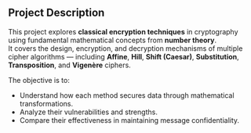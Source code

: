 ##  Project Description

This project explores **classical encryption techniques** in cryptography using fundamental mathematical concepts from **number theory**.  
It covers the design, encryption, and decryption mechanisms of multiple cipher algorithms — including **Affine**, **Hill**, **Shift (Caesar)**, **Substitution**, **Transposition**, and **Vigenère** ciphers.  

The objective is to:
- Understand how each method secures data through mathematical transformations.  
- Analyze their vulnerabilities and strengths.  
- Compare their effectiveness in maintaining message confidentiality.  
